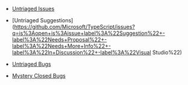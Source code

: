  * [Untriaged Issues](https://github.com/Microsoft/TypeScript/issues?q=is%3Aopen+is%3Aissue+no%3Alabel)
 * [Untriaged Suggestions](https://github.com/Microsoft/TypeScript/issues?q=is%3Aopen+is%3Aissue+label%3A%22Suggestion%22+-label%3A%22Needs+Proposal%22+-label%3A%22Needs+More+Info%22+-label%3A%22In+Discussion%22+-label%3A%22Visual Studio%22)
 * [Untriaged Bugs](https://github.com/Microsoft/TypeScript/issues?q=is%3Aopen+is%3Aissue+label%3Abug+no%3Amilestone)

 * [Mystery Closed Bugs](https://github.com/Microsoft/TypeScript/issues?q=is%3Aclosed+is%3Aissue+label%3Abug++-label%3Afixed+-label%3A%22by+design%22+-label%3A%22duplicate%22+-label%3A%22won%27t+fix%22)